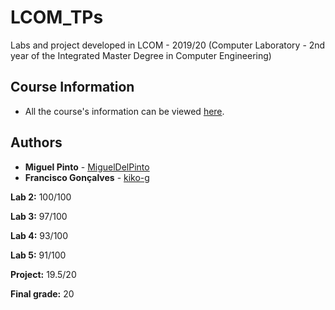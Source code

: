 # LCOM_TPs
Labs and project developed in LCOM - 2019/20 (Computer Laboratory - 2nd year of the Integrated Master Degree in Computer Engineering)

## Course Information

* All the course's information can be viewed [here](https://sigarra.up.pt/feup/en/UCURR_GERAL.FICHA_UC_VIEW?pv_ocorrencia_id=436435).

## Authors

* **Miguel Pinto** - [MiguelDelPinto](https://github.com/MiguelDelPinto)
* **Francisco Gonçalves** - [kiko-g](https://github.com/kiko-g)


**Lab 2:** 100/100

**Lab 3:** 97/100

**Lab 4:** 93/100

**Lab 5:** 91/100

**Project:** 19.5/20

**Final grade:** 20
